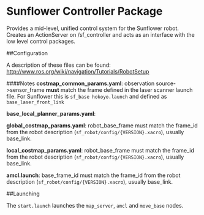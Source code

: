 Sunflower Controller Package
===

Provides a mid-level, unified control system for the Sunflower robot.
Creates an ActionServer on /sf_controller and acts as an interface with the low level control packages.

##Configuration

A description of these files can be found: http://www.ros.org/wiki/navigation/Tutorials/RobotSetup

####Notes
__costmap_common_params.yaml__: observation source->sensor_frame __must__ match the frame defined in the laser scanner launch file.  For Sunflower this is ```sf_base hokoyo.launch``` and defined as ```base_laser_front_link```

__base_local_planner_params.yaml__: 

__global_costmap_params.yaml__: robot_base_frame must match the frame_id from the robot description (```sf_robot/config/{VERSION}.xacro```), usually base_link.

__local_costmap_params.yaml__: robot_base_frame must match the frame_id from the robot description (```sf_robot/config/{VERSION}.xacro```), usually base_link.

__amcl.launch__: base_frame_id must match the frame_id from the robot description (```sf_robot/config/{VERSION}.xacro```), usually base_link.

##Launching

The ```start.launch``` launches the ```map_server```, ```amcl``` and ```move_base``` nodes.

